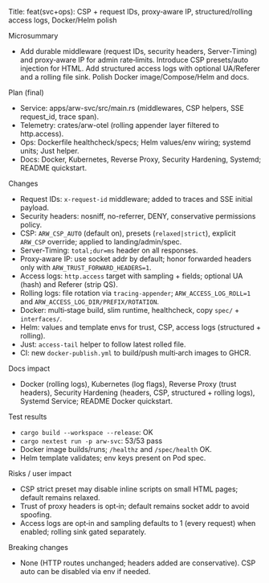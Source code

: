 Title: feat(svc+ops): CSP + request IDs, proxy‑aware IP, structured/rolling access logs, Docker/Helm polish

Microsummary
- Add durable middleware (request IDs, security headers, Server‑Timing) and proxy‑aware IP for admin rate‑limits. Introduce CSP presets/auto injection for HTML. Add structured access logs with optional UA/Referer and a rolling file sink. Polish Docker image/Compose/Helm and docs.

Plan (final)
- Service: apps/arw-svc/src/main.rs (middlewares, CSP helpers, SSE request_id, trace span).
- Telemetry: crates/arw-otel (rolling appender layer filtered to http.access).
- Ops: Dockerfile healthcheck/specs; Helm values/env wiring; systemd units; Just helper.
- Docs: Docker, Kubernetes, Reverse Proxy, Security Hardening, Systemd; README quickstart.

Changes
- Request IDs: `x-request-id` middleware; added to traces and SSE initial payload.
- Security headers: nosniff, no-referrer, DENY, conservative permissions policy.
- CSP: `ARW_CSP_AUTO` (default on), presets (`relaxed|strict`), explicit `ARW_CSP` override; applied to landing/admin/spec.
- Server-Timing: `total;dur=ms` header on all responses.
- Proxy‑aware IP: use socket addr by default; honor forwarded headers only with `ARW_TRUST_FORWARD_HEADERS=1`.
- Access logs: `http.access` target with sampling + fields; optional UA (hash) and Referer (strip QS).
- Rolling logs: file rotation via `tracing-appender`; `ARW_ACCESS_LOG_ROLL=1` and `ARW_ACCESS_LOG_DIR/PREFIX/ROTATION`.
- Docker: multi‑stage build, slim runtime, healthcheck, copy `spec/` + `interfaces/`.
- Helm: values and template envs for trust, CSP, access logs (structured + rolling).
- Just: `access-tail` helper to follow latest rolled file.
- CI: new `docker-publish.yml` to build/push multi‑arch images to GHCR.

Docs impact
- Docker (rolling logs), Kubernetes (log flags), Reverse Proxy (trust headers), Security Hardening (headers, CSP, structured + rolling logs), Systemd Service; README Docker quickstart.

Test results
- `cargo build --workspace --release`: OK
- `cargo nextest run -p arw-svc`: 53/53 pass
- Docker image builds/runs; `/healthz` and `/spec/health` OK.
- Helm template validates; env keys present on Pod spec.

Risks / user impact
- CSP strict preset may disable inline scripts on small HTML pages; default remains relaxed.
- Trust of proxy headers is opt‑in; default remains socket addr to avoid spoofing.
- Access logs are opt‑in and sampling defaults to 1 (every request) when enabled; rolling sink gated separately.

Breaking changes
- None (HTTP routes unchanged; headers added are conservative). CSP auto can be disabled via env if needed.

